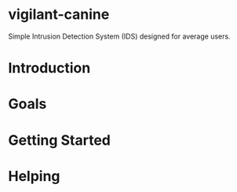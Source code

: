 # vigilant-canine
Simple Intrusion Detection System (IDS) designed for average users.

# Introduction


# Goals

# Getting Started

# Helping

